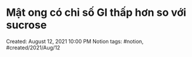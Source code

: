 # Mật ong có chỉ số GI thấp hơn so với sucrose

Created: August 12, 2021 10:00 PM
Notion tags: #notion, #created/2021/Aug/12